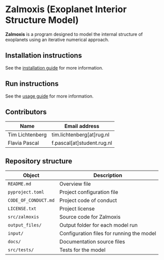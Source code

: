 # Zalmoxis (Exoplanet Interior Structure Model)

**Zalmoxis** is a program designed to model the internal structure of exoplanets using an iterative numerical approach.

## Installation instructions

See the [installation guide](https://zalmoxis.readthedocs.io/en/latest/installation/) for more information.

## Run instructions

See the [usage guide](https://zalmoxis.readthedocs.io/en/latest/usage/) for more information.

## Contributors

| Name  | Email address |
| -     | -             |
Tim Lichtenberg         | tim.lichtenberg[at]rug.nl |
Flavia Pascal      | f.pascal[at]student.rug.nl |

## Repository structure

| Object                | Description                                               |
| -                     | -                                                         |
| `README.md`           | Overview file                                             |
| `pyproject.toml`	   | Project configuration file                                |
| `CODE_OF_CONDUCT.md`  | Project code of conduct                                   |
| `LICENSE.txt`         | Project license                                           |
| `src/zalmoxis`         | Source code for Zalmoxis                                |
| `output_files/`             | Output folder for each model run          |
| `input/`              | Configuration files for running the model         |
| `docs/`		   | Documentation source files                                |
| `src/tests/`           | Tests for the model  |

